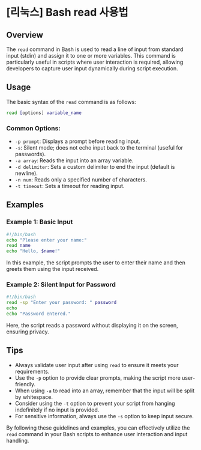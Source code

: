 # [리눅스] Bash read 사용법

## Overview
The `read` command in Bash is used to read a line of input from standard input (stdin) and assign it to one or more variables. This command is particularly useful in scripts where user interaction is required, allowing developers to capture user input dynamically during script execution.

## Usage
The basic syntax of the `read` command is as follows:

```bash
read [options] variable_name
```

### Common Options:
- `-p prompt`: Displays a prompt before reading input.
- `-s`: Silent mode; does not echo input back to the terminal (useful for passwords).
- `-a array`: Reads the input into an array variable.
- `-d delimiter`: Sets a custom delimiter to end the input (default is newline).
- `-n num`: Reads only a specified number of characters.
- `-t timeout`: Sets a timeout for reading input.

## Examples

### Example 1: Basic Input
```bash
#!/bin/bash
echo "Please enter your name:"
read name
echo "Hello, $name!"
```
In this example, the script prompts the user to enter their name and then greets them using the input received.

### Example 2: Silent Input for Password
```bash
#!/bin/bash
read -sp "Enter your password: " password
echo
echo "Password entered."
```
Here, the script reads a password without displaying it on the screen, ensuring privacy.

## Tips
- Always validate user input after using `read` to ensure it meets your requirements.
- Use the `-p` option to provide clear prompts, making the script more user-friendly.
- When using `-a` to read into an array, remember that the input will be split by whitespace.
- Consider using the `-t` option to prevent your script from hanging indefinitely if no input is provided.
- For sensitive information, always use the `-s` option to keep input secure.

By following these guidelines and examples, you can effectively utilize the `read` command in your Bash scripts to enhance user interaction and input handling.